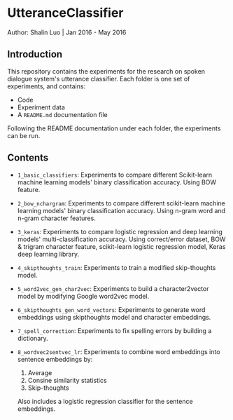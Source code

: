 # UtteranceClassifier

Author: Shalin Luo | Jan 2016 - May 2016

## Introduction
This repository contains the experiments for the research on spoken dialogue system's utterance classifier. Each folder is one set of experiments, and contains:

- Code
- Experiment data
- A `README.md` documentation file

Following the README documentation under each folder, the experiments can be run.


## Contents
- `1_basic_classifiers`: Experiments to compare different Scikit-learn machine learning models' binary classification accuracy. Using BOW feature.
- `2_bow_nchargram`: Experiments to compare different scikit-learn machine learning models' binary classification accuracy. Using n-gram word and n-gram character features.
- `3_keras`: Experiments to compare logistic regression and deep learning models' multi-classification accuracy. Using correct/error dataset, BOW & trigram character feature, scikit-learn logistic regression model, Keras deep learning library.
- `4_skipthoughts_train`: Experiments to train a modified skip-thoughts model.
- `5_word2vec_gen_char2vec`: Experiments to build a character2vector model by modifying Google word2vec model.
- `6_skipthoughts_gen_word_vectors`: Experiments to generate word embeddings using skipthoughts model and character embeddings.
- `7_spell_correction`: Experiments to fix spelling errors by building a dictionary.
- `8_wordvec2sentvec_lr`: Experiments to combine word embeddings into sentence embeddings by:
	1. Average 
	2. Consine similarity statistics
	3. Skip-thoughts 
	
	Also includes a logistic regression classifier for the sentence embeddings.
